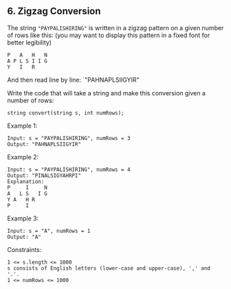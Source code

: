 ## 6. Zigzag Conversion

The string `"PAYPALISHIRING"` is written in a zigzag pattern on a given number of rows like this: (you may want to display this pattern in a fixed font for better legibility)

```
P   A   H   N
A P L S I I G
Y   I   R
```

And then read line by line: `"PAHNAPLSIIGYIR"

Write the code that will take a string and make this conversion given a number of rows:

`string convert(string s, int numRows);`

Example 1:

```
Input: s = "PAYPALISHIRING", numRows = 3
Output: "PAHNAPLSIIGYIR"
```

Example 2:

```
Input: s = "PAYPALISHIRING", numRows = 4
Output: "PINALSIGYAHRPI"
Explanation:
P     I     N
A   L S   I G
Y A   H R
P     I
```

Example 3:

```
Input: s = "A", numRows = 1
Output: "A"
```

Constraints:

```
1 <= s.length <= 1000
s consists of English letters (lower-case and upper-case), ',' and '.'.
1 <= numRows <= 1000
```
